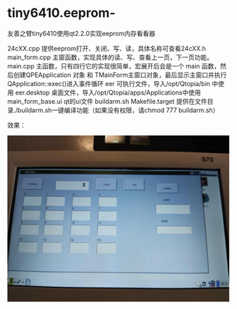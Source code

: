 # tiny6410.eeprom-
友善之臂tiny6410使用qt2.2.0实现eeprom内存看看器

24cXX.cpp	提供eeprom打开、关闭、写、读，具体名称可查看24cXX.h
main_form.cpp	主窗函数，实现具体的读、写、查看上一页，下一页功能。
main.cpp		主函数，只有四行它的实现很简单，宏展开后会是一个 main 函数，然后创建QPEApplication 对象 和  TMainForm主窗口对象，最后显示主窗口并执行 QApplication::exec()进入事件循环
eer		可执行文件，导入/opt/Qtopia/bin 中使用
eer.desktop	桌面文件，导入/opt/Qtopia/apps/Applications中使用
main_form_base.ui	qt的ui文件
buildarm.sh Makefile.target	提供在文件目录./buildarm.sh一键编译功能（如果没有权限，请chmod 777 buildarm.sh）

效果：

![Image](https://github.com/Chenyz520/tiny6410.eeprom-/blob/main/image.png)
